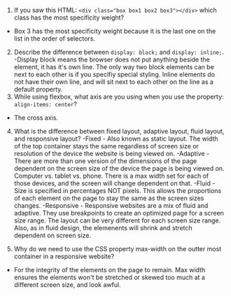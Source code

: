 <!-- Answers to the Self Study Questions go here -->

1. If you saw this HTML: `<div class="box box1 box2 box3"></div>` which class has the most specificity weight?
- Box 3 has the most specificity weight because it is the last one on the list in the order of selectors. 
2. Describe the difference between `display: block;` and `display: inline;`.
-Display block means the browser does not put anything beside the element, it has it's own line. The only way two block elements can be next to each other is if you specifiy special styling. Inline elements do not have their own line, and will sit next to each other on the line as a default property. 
3. While using flexbox, what axis are you using when you use the property: `align-items: center`?
- The cross axis. 
4. What is the difference between fixed layout, adaptive layout, fluid layout, and responsive layout?
-Fixed - Also known as static layout. The width of the top container stays the same regardless of screen size or resolution of the device the website is being viewed on. 
-Adaptive - There are more than one version of the dimensions of the page dependent on the screen size of the device the page is being viewed on. Computer vs. tablet vs. phone. There is a max width set for each of those devices, and the screen will change dependent on that. 
-Fluid - Size is specified in percentages NOT pixels. This allows the proportions of each element on the page to stay the same as the screen sizes changes. 
-Responsive - Responsive websites are a mix of fluid and adaptive. They use breakpoints to create an optimized page for a screen size range. The layout can be very different for each screen size range. Also, as in fluid design, the elemenents will shrink and stretch dependent on screen size. 

5. Why do we need to use the CSS property max-width on the outter most container in a responsive website?
- For the integrity of the elements on the page to remain. Max width ensures the elements won't be stretched or skewed too much at a different screen size, and look awful.  
